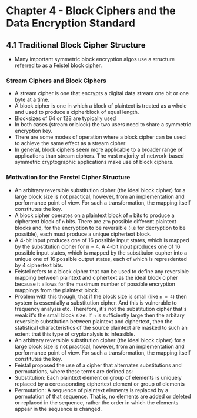 # Chapter 4 - Block Ciphers and the Data Encryption Standard
## 4.1 Traditional Block Cipher Structure
- Many important symmetric block encryption algos use a structure referred to as a Feistel block cipher.

### Stream Ciphers and Block Ciphers
- A stream cipher is one that encrypts a digital data stream one bit or one byte at a time.
- A block cipher is one in which a block of plaintext is treated as a whole and used to produce a cipherblock of equal length.
- Blocksizes of 64 or 128 are typically used
- In both cases (stream or block) the two users need to share a symmetric encryption key.
- There are some modes of operation where a block cipher can be used to achieve the same effect as a stream cipher
- In general, block ciphers  seem more applicable to a broader range of applications than stream ciphers. The vast majority of network-based symmetric cryptographic applications make use of block ciphers.

### Motivation for the Ferstel Cipher Structure
- An arbitrary reversible substitution cipher (the ideal block cipher) for a large block size is not practical, however, from an implementation and performance point of view. For such a transformation, the mapping itself constitutes the key.
- A block cipher operates on a plaintext block of `n` bits to produce a ciphertext block of `n` bits. There are `2^n` possible different plaintext blocks and, for the encryption to be reversible (i.e for decryption to be possible), each must produce a unique ciphertext block.
- A 4-bit input produces one of 16 possible input states, which is mapped by the substitution cipher for n = 4. A 4-bit input produces one of 16 possible input states, which is mapped by the substituion cupher into a unique one of 16 possible output states, each of which is represdented by 4 ciphertext bits.
- Feistel refers to a block cipher that can be used to define any reversible mapping between plaintext and ciphertext as the ideal block cipher because it allows for the maximum number of possible encryption mappings from the plaintext block.
- Problem with this though, that if the block size is small (like `n = 4`) then system is essentially a substitution cipher. And this is vulnerable to frequency analysis etc. Therefore, it's not the substitution cipher that's weak it's the small block size. If `n` is sufficiently large then the arbitary reversible substitution between plaintext and ciphertext, then the statistical characteristics of the source plaintext are masked to such an extent that this type of cryptanalysis is infeasible.
- An arbitrary reversible substitution cipher (the ideal block cipher) for a large block size is not practical, however, from an implementation and performance point of view. For such a transformation, the mapping itself constitutes the key.
- Feistal proposed the use of a cipher that alternates substitutions and permutations, where these terms are defined as:
- Substitution: Each plaintext element or group of elements is uniquely replaced by a coressponding ciphertext element or group of elements
- Permutation: A sequence of plaintext elements is replaced by a permutation of that sequence. That is, no elements are added or deleted or replaced in the sequence, rather the order in which the elements appear in the sequence is changed.
